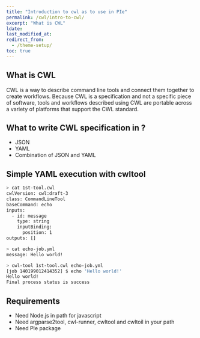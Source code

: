 ```yaml
---
title: "Introduction to cwl as to use in PIe"
permalink: /cwl/intro-to-cwl/
excerpt: "What is CWL"
ldate:
last_modified_at:
redirect_from:
  - /theme-setup/
toc: true
---
```


[^Introduction-to-cwltool]: See [**Intorduction to cwltool** page]({{ "/cwl/intro-to-cwltool/" | relative_url }}) How to use cwltool to execute cwl

## What is CWL

CWL is a way to describe command line tools and connect them together to create workflows. Because CWL is a specification and not a specific piece of software, tools and workflows described using CWL are portable across a variety of platforms that support the CWL standard. 

## What to write CWL specification in ?

- JSON
- YAML
- Combination of JSON and YAML

## Simple YAML execution with cwltool

```bash
> cat 1st-tool.cwl
cwlVersion: cwl:draft-3
class: CommandLineTool
baseCommand: echo
inputs:
  - id: message
    type: string
    inputBinding:
      position: 1
outputs: []

> cat echo-job.yml
message: Hello world!

> cwl-tool 1st-tool.cwl echo-job.yml
[job 140199012414352] $ echo 'Hello world!'
Hello world!
Final process status is success

```

## Requirements

- Need Node.js in path for javascript
- Need argparse2tool, cwl-runner, cwltool and cwltoil in your path
- Need PIe package
